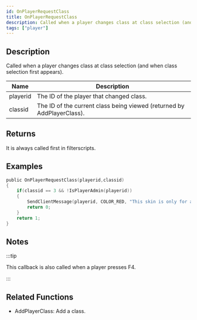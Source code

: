 ```yaml
---
id: OnPlayerRequestClass
title: OnPlayerRequestClass
description: Called when a player changes class at class selection (and when class selection first appears).
tags: ["player"]
---
```


## Description

Called when a player changes class at class selection (and when class selection first appears).

| Name     | Description                                                            |
| -------- | ---------------------------------------------------------------------- |
| playerid | The ID of the player that changed class.                               |
| classid  | The ID of the current class being viewed (returned by AddPlayerClass). |

## Returns

It is always called first in filterscripts.

## Examples

```c
public OnPlayerRequestClass(playerid,classid)
{
    if(classid == 3 && !IsPlayerAdmin(playerid))
    {
        SendClientMessage(playerid, COLOR_RED, "This skin is only for admins!");
        return 0;
    }
    return 1;
}
```

## Notes

:::tip

This callback is also called when a player presses F4.

:::

## Related Functions

- AddPlayerClass: Add a class.
